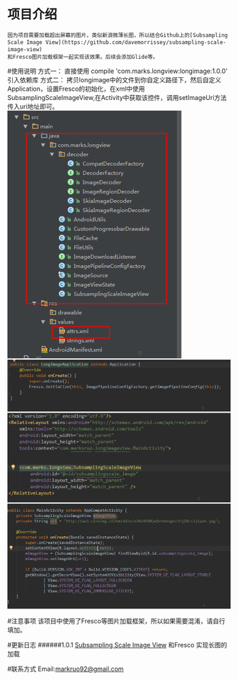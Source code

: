 # 项目介绍
    因为项目需要加载超出屏幕的图片，类似新浪微薄长图，所以结合Github上的[Subsampling Scale Image View](https://github.com/davemorrissey/subsampling-scale-image-view)
    和Fresco图片加载框架一起实现该效果。后续会添加Glide等。
    
#使用说明
    方式一：
        直接使用 compile 'com.marks.longview:longimage:1.0.0' 引入依赖库
    方式二：
        拷贝longimage中的文件到你自定义路径下，然后自定义Application，设置Fresco的初始化，在xml中使用
        SubsamplingScaleImageView,在Activity中获取该控件，调用setImageUri方法传入uri地址即可。
 ![](./image/file.png)
 ![自定义Application](./image/longApplication.png)
 ![xml中使用](./image/long_xml.png)
 ![activity中设置地址](./image/long_activity.png)

    
#注意事项
    该项目中使用了Fresco等图片加载框架，所以如果需要混淆，请自行填加。
 
#更新日志
######1.0.1
[Subsampling Scale Image View](https://github.com/davemorrissey/subsampling-scale-image-view) 和Fresco 实现长图的加载


#联系方式
   Email:markruo92@gmail.com  
   
  